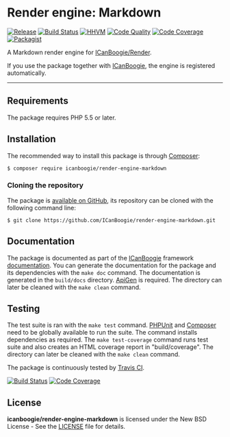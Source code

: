 # Render engine: Markdown

[![Release](https://img.shields.io/packagist/v/icanboogie/render-engine-markdown.svg)](https://packagist.org/packages/icanboogie/render-engine-markdown)
[![Build Status](https://img.shields.io/travis/ICanBoogie/render-engine-markdown.svg)](http://travis-ci.org/ICanBoogie/render-engine-markdown)
[![HHVM](https://img.shields.io/hhvm/icanboogie/render-engine-markdown.svg)](http://hhvm.h4cc.de/package/icanboogie/render-engine-markdown)
[![Code Quality](https://img.shields.io/scrutinizer/g/ICanBoogie/render-engine-markdown.svg)](https://scrutinizer-ci.com/g/ICanBoogie/render-engine-markdown)
[![Code Coverage](https://img.shields.io/coveralls/ICanBoogie/render-engine-markdown.svg)](https://coveralls.io/r/ICanBoogie/render-engine-markdown)
[![Packagist](https://img.shields.io/packagist/dt/icanboogie/render-engine-markdown.svg)](https://packagist.org/packages/icanboogie/render-engine-markdown)

A Markdown render engine for [ICanBoogie/Render].

If you use the package together with [ICanBoogie][], the engine is registered automatically.





----------





## Requirements

The package requires PHP 5.5 or later.





## Installation

The recommended way to install this package is through [Composer](http://getcomposer.org/):

```
$ composer require icanboogie/render-engine-markdown
```





### Cloning the repository

The package is [available on GitHub](https://github.com/ICanBoogie/render-engine-markdown), its repository can
be cloned with the following command line:

	$ git clone https://github.com/ICanBoogie/render-engine-markdown.git





## Documentation

The package is documented as part of the [ICanBoogie][] framework
[documentation][]. You can generate the documentation for the package and its dependencies with
the `make doc` command. The documentation is generated in the `build/docs` directory.
[ApiGen](http://apigen.org/) is required. The directory can later be cleaned with
the `make clean` command.





## Testing

The test suite is ran with the `make test` command. [PHPUnit](https://phpunit.de/) and
[Composer](http://getcomposer.org/) need to be globally available to run the suite.
The command installs dependencies as required. The `make test-coverage` command runs test suite
and also creates an HTML coverage report in "build/coverage". The directory can later be cleaned
with the `make clean` command.

The package is continuously tested by [Travis CI](http://about.travis-ci.org/).

[![Build Status](https://img.shields.io/travis/ICanBoogie/render-engine-markdown.svg)](https://travis-ci.org/ICanBoogie/render-engine-markdown)
[![Code Coverage](https://img.shields.io/coveralls/ICanBoogie/render-engine-markdown.svg)](https://coveralls.io/r/ICanBoogie/render-engine-markdown)





## License

**icanboogie/render-engine-markdown** is licensed under the New BSD License - See the [LICENSE](LICENSE) file for details.





[documentation]:               https://icanboogie.org/api/render-engine-markdown/0.2/
[ICanBoogie]:                  https://icanboogie.org
[ICanBoogie/Render]:           https://github.com/ICanBoogie/Render
